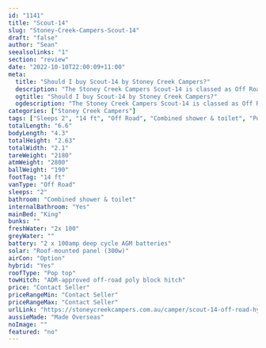 ```yaml
---
id: "1141"
title: "Scout-14"
slug: "Stoney-Creek-Campers-Scout-14"
draft: "false"
author: "Sean"
seealsolinks: "1"
section: "review"
date: "2022-10-10T22:00:09+11:00"
meta:
  title: "Should I buy Scout-14 by Stoney Creek Campers?"
  description: "The Stoney Creek Campers Scout-14 is classed as Off Road, and sleeps 2 people. It is Made Overseas and comes in at 14 ft. It generally has Combined shower & toilet."
  ogtitle: "Should I buy Scout-14 by Stoney Creek Campers?"
  ogdescription: "The Stoney Creek Campers Scout-14 is classed as Off Road, and sleeps 2 people. It is Made Overseas and comes in at 14 ft. It generally has Combined shower & toilet."
categories: ["Stoney Creek Campers"]
tags: ["Sleeps 2", "14 ft", "Off Road", "Combined shower & toilet", "Pop top", "Price Unknown", "Made Overseas"]
totalLength: "6.6"
bodyLength: "4.3"
totalHeight: "2.63"
totalWidth: "2.1"
tareWeight: "2180"
atmWeight: "2800"
ballWeight: "190"
footTag: "14 ft"
vanType: "Off Road"
sleeps: "2"
bathroom: "Combined shower & toilet"
internalBathroom: "Yes"
mainBed: "King"
bunks: ""
freshWater: "2x 100"
greyWater: ""
battery: "2 x 100amp deep cycle AGM batteries"
solar: "Roof-mounted panel (300w)"
airCon: "Option"
hybrid: "Yes"
roofType: "Pop top"
towHitch: "ADR-approved off-road poly block hitch"
price: "Contact Seller"
priceRangeMin: "Contact Seller"
priceRangeMax: "Contact Seller"
urlLink: "https://stoneycreekcampers.com.au/camper/scout-14-off-road-hybrid-caravan/"
aussieMade: "Made Overseas"
noImage: ""
featured: "no"
---
```

